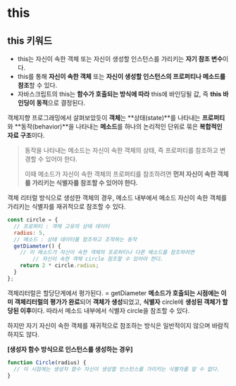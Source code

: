 # this

## this 키워드

- this는 자신이 속한 객체 또는 자신이 생성할 인스턴스를 가리키는
  **자기 참조 변수**이다.
- this를 통해 **자신이 속한 객체** 또는 **자신이 생성할 인스턴스의 프로퍼티나 메소드를 참조**할 수 있다.
- 자바스크립트의 this는 **함수가 호출되는 방식에 따라**
  this에 바인딩될 값, 즉 **this 바인딩이 동적**으로 결정된다.



객체지향 프로그래밍에서 살펴보았듯이
**객체**는 **상태(state)**를 나타내는 **프로퍼티**와 **동작(behavior)**을 나타내는 **메소드**를 하나의 논리적인 단위로 묶은 **복합적인 자료 구조**이다.

> 동작을 나타내는 메소드는 자신이 속한 객체의 상태,
> 즉 프로퍼티를 참조하고 변경할 수 있어야 한다.
>
> 이때 메소드가 자신이 속한 객체의 프로퍼티를 참조하려면
> **먼저 자신이 속한 객체를 가리키는 식별자를 참조할 수 있어야 한다.**



객체 리터럴 방식으로 생성한 객체의 경우,
메소드 내부에서 메소드 자신이 속한 객체를 가리키는 식별자를 
재귀적으로 참조할 수 있다.

```javascript
const circle = {
  // 프로퍼티 : 객체 고유의 상태 데이터
  radius: 5,
  // 메소드 : 상태 데이터를 참조하고 조작하는 동작
  getDiameter() {
    // 이 메소드가 자신이 속한 객체의 프로퍼티나 다른 메소드를 참조하려면
		// 자신이 속한 객체 circle 참조할 수 있어야 한다.
    return 2 * circle.radius;
  }
};
```

객체리터럴은 할당단계에서 평가된다.
= getDiameter **메소드가 호출되는 시점에는 이미 객체리터럴의 평가가 완료**되어 **객체가 생성**되었고, **식별자** circle에 **생성된 객체가 할당된 이후**이다.
따라서 메소드 내부에서 식별자 circle을 참조할 수 있다.

하지만 자기 자신이 속한 객체를 재귀적으로 참조하는 방식은 일반적이지 않으며
바람직하지도 않다. 



**[생성자 함수 방식으로 인스턴스를 생성하는 경우]**

```javascript
function Circle(radius) {
  // 이 시점에는 생성자 함수 자신이 생성할 인스턴스를 가리키는 식별자를 알 수 없다.
}
```

